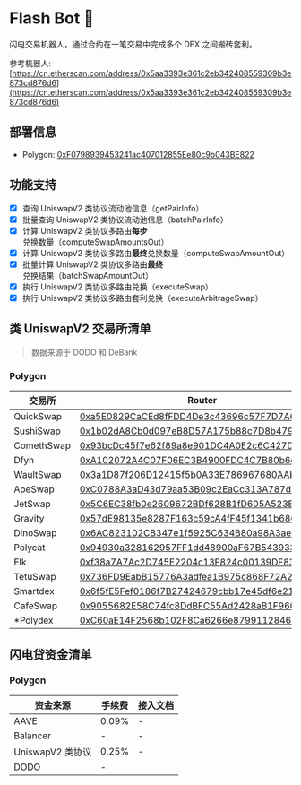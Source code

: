 # Flash Bot 🤖️

闪电交易机器人，通过合约在一笔交易中完成多个 DEX 之间搬砖套利。

参考机器人: [https://cn.etherscan.com/address/0x5aa3393e361c2eb342408559309b3e873cd876d6](https://cn.etherscan.com/address/0x5aa3393e361c2eb342408559309b3e873cd876d6)

## 部署信息

- Polygon: [0xF0798939453241ac407012855Ee80c9b043BE822](https://polygonscan.com/address/0xF0798939453241ac407012855Ee80c9b043BE822)

## 功能支持

- [x] 查询 UniswapV2 类协议流动池信息（getPairInfo）
- [x] 批量查询 UniswapV2 类协议流动池信息（batchPairInfo）
- [x] 计算 UniswapV2 类协议多路由**每步**兑换数量（computeSwapAmountsOut）
- [x] 计算 UniswapV2 类协议多路由**最终**兑换数量（computeSwapAmountOut）
- [x] 批量计算 UniswapV2 类协议多路由**最终**兑换结果（batchSwapAmountOut）
- [x] 执行 UniswapV2 类协议多路由兑换（executeSwap）
- [x] 执行 UniswapV2 类协议多路由套利兑换（executeArbitrageSwap）

## 类 UniswapV2 交易所清单

> 数据来源于 DODO 和 DeBank

### Polygon

|  交易所   | Router  | Factory |
|   ----   |   ----  |  ----   |
| QuickSwap  | [0xa5E0829CaCEd8fFDD4De3c43696c57F7D7A678ff](https://polygonscan.com/address/0xa5E0829CaCEd8fFDD4De3c43696c57F7D7A678ff) | [0x5757371414417b8c6caad45baef941abc7d3ab32](https://polygonscan.com/address/0x5757371414417b8c6caad45baef941abc7d3ab32) |
| SushiSwap  | [0x1b02dA8Cb0d097eB8D57A175b88c7D8b47997506](https://polygonscan.com/address/0x1b02dA8Cb0d097eB8D57A175b88c7D8b47997506) | [0xc35DADB65012eC5796536bD9864eD8773aBc74C4](https://polygonscan.com/address/0xc35DADB65012eC5796536bD9864eD8773aBc74C4) |
| ComethSwap  | [0x93bcDc45f7e62f89a8e901DC4A0E2c6C427D9F25](https://polygonscan.com/address/0x93bcDc45f7e62f89a8e901DC4A0E2c6C427D9F25) | [0x800b052609c355cA8103E06F022aA30647eAd60a](https://polygonscan.com/address/0x800b052609c355cA8103E06F022aA30647eAd60a) |
| Dfyn | [0xA102072A4C07F06EC3B4900FDC4C7B80b6c57429](https://polygonscan.com/address/0xA102072A4C07F06EC3B4900FDC4C7B80b6c57429) | [0xE7Fb3e833eFE5F9c441105EB65Ef8b261266423B](https://polygonscan.com/address/0xE7Fb3e833eFE5F9c441105EB65Ef8b261266423B)|
| WaultSwap | [0x3a1D87f206D12415f5b0A33E786967680AAb4f6d](https://polygonscan.com/address/0x3a1D87f206D12415f5b0A33E786967680AAb4f6d) | [0xa98ea6356A316b44Bf710D5f9b6b4eA0081409Ef](https://polygonscan.com/address/0xa98ea6356A316b44Bf710D5f9b6b4eA0081409Ef)|
| ApeSwap | [0xC0788A3aD43d79aa53B09c2EaCc313A787d1d607](https://polygonscan.com/address/0xC0788A3aD43d79aa53B09c2EaCc313A787d1d607) | [0xCf083Be4164828f00cAE704EC15a36D711491284](https://polygonscan.com/address/0xCf083Be4164828f00cAE704EC15a36D711491284)|
| JetSwap | [0x5C6EC38fb0e2609672BDf628B1fD605A523E5923](https://polygonscan.com/address/0x5C6EC38fb0e2609672BDf628B1fD605A523E5923) | [0x668ad0ed2622C62E24f0d5ab6B6Ac1b9D2cD4AC7](https://polygonscan.com/address/0x668ad0ed2622C62E24f0d5ab6B6Ac1b9D2cD4AC7)|
| Gravity | [0x57dE98135e8287F163c59cA4fF45f1341b680248](https://polygonscan.com/address/0x57dE98135e8287F163c59cA4fF45f1341b680248) | [0x3ed75AfF4094d2Aaa38FaFCa64EF1C152ec1Cf20](https://polygonscan.com/address/0x3ed75AfF4094d2Aaa38FaFCa64EF1C152ec1Cf20)|
| DinoSwap | [0x6AC823102CB347e1f5925C634B80a98A3aee7E03](https://polygonscan.com/address/0x6AC823102CB347e1f5925C634B80a98A3aee7E03) | [0x624Ccf581371F8A4493e6AbDE46412002555A1b6](https://polygonscan.com/address/0x624Ccf581371F8A4493e6AbDE46412002555A1b6)|
| Polycat | [0x94930a328162957FF1dd48900aF67B5439336cBD](https://polygonscan.com/address/0x94930a328162957FF1dd48900aF67B5439336cBD) | [0x477Ce834Ae6b7aB003cCe4BC4d8697763FF456FA](https://polygonscan.com/address/0x477Ce834Ae6b7aB003cCe4BC4d8697763FF456FA)|
| Elk | [0xf38a7A7Ac2D745E2204c13F824c00139DF831FFf](https://polygonscan.com/address/0xf38a7A7Ac2D745E2204c13F824c00139DF831FFf) | [0xE3BD06c7ac7E1CeB17BdD2E5BA83E40D1515AF2a](https://polygonscan.com/address/0xE3BD06c7ac7E1CeB17BdD2E5BA83E40D1515AF2a)|
| TetuSwap | [0x736FD9EabB15776A3adfea1B975c868F72A29d14](https://polygonscan.com/address/0x736FD9EabB15776A3adfea1B975c868F72A29d14) | [0x684d8c187be836171a1Af8D533e4724893031828](https://polygonscan.com/address/0x684d8c187be836171a1Af8D533e4724893031828)|
| Smartdex | [0x6f5fE5Fef0186f7B27424679cbb17e45df6e2118](https://polygonscan.com/address/0x6f5fE5Fef0186f7B27424679cbb17e45df6e2118) | [0xBE087BeD88539d28664c9998FE3f180ea7b9749C](https://polygonscan.com/address/0xBE087BeD88539d28664c9998FE3f180ea7b9749C)|
| CafeSwap | [0x9055682E58C74fc8DdBFC55Ad2428aB1F96098Fc](https://polygonscan.com/address/0x9055682E58C74fc8DdBFC55Ad2428aB1F96098Fc) | [0x5eDe3f4e7203Bf1F12d57aF1810448E5dB20f46C](https://polygonscan.com/address/0x5eDe3f4e7203Bf1F12d57aF1810448E5dB20f46C)|
| *Polydex | [0xC60aE14F2568b102F8Ca6266e8799112846DD088](https://polygonscan.com/address/0xC60aE14F2568b102F8Ca6266e8799112846DD088) | [0xEAA98F7b5f7BfbcD1aF14D0efAa9d9e68D82f640](https://polygonscan.com/address/0xEAA98F7b5f7BfbcD1aF14D0efAa9d9e68D82f640)|

## 闪电贷资金清单

### Polygon

|  资金来源   | 手续费  | 接入文档 |
|   ----   |   ----  |  ----   |
| AAVE | 0.09% | - |
| Balancer | - | - |
| UniswapV2 类协议 | 0.25% | - |
| DODO | - | [](https://dodoex.github.io/docs/zh/docs/flashSwap) |